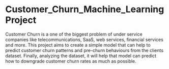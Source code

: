 # Customer_Churn_Machine_Learning Project
Customer Churn is a one of the biggest problem of under service companies like telecommunications, SaaS, web services, financial services and more. 
This project aims to create a simple model that can help to predict customer churn patterns and pre-churn behaviours from the clients dataset. Finally, analyzing the dataset, it will help that model can predict how to downgrade customer churn rates as much as possible.
